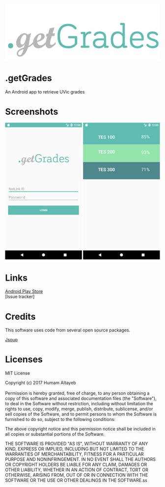 ![Logo](https://github.com/htayeb/getGrades/blob/master/app/src/main/res/drawable-xhdpi/logo.png)
# .getGrades
An Android app to retrieve UVic grades<br />
# Screenshots
<img src="https://github.com/htayeb/getGrades/blob/master/Screenshot_1.png" width="250">
<img src="https://github.com/htayeb/getGrades/blob/master/Screenshot_2.png" width="250">

# Links

[Android Play Store](https://play.google.com/store/apps/details?id=mypage.getgrades&hl=en) <br>
[Issue tracker]<br>

# Credits

This software uses code from several open source packages.<br>

[Jsoup](https://github.com/jhy/jsoup) <br>

# Licenses

MIT License<br />

Copyright (c) 2017 Humam Altayeb<br /><br />
Permission is hereby granted, free of charge, to any person obtaining a copy
of this software and associated documentation files (the "Software"), to deal
in the Software without restriction, including without limitation the rights
to use, copy, modify, merge, publish, distribute, sublicense, and/or sell
copies of the Software, and to permit persons to whom the Software is
furnished to do so, subject to the following conditions:<br />

The above copyright notice and this permission notice shall be included in all
copies or substantial portions of the Software.<br />

THE SOFTWARE IS PROVIDED "AS IS", WITHOUT WARRANTY OF ANY KIND, EXPRESS OR
IMPLIED, INCLUDING BUT NOT LIMITED TO THE WARRANTIES OF MERCHANTABILITY,
FITNESS FOR A PARTICULAR PURPOSE AND NONINFRINGEMENT. IN NO EVENT SHALL THE
AUTHORS OR COPYRIGHT HOLDERS BE LIABLE FOR ANY CLAIM, DAMAGES OR OTHER
LIABILITY, WHETHER IN AN ACTION OF CONTRACT, TORT OR OTHERWISE, ARISING FROM,
OUT OF OR IN CONNECTION WITH THE SOFTWARE OR THE USE OR OTHER DEALINGS IN THE
SOFTWARE.ss
